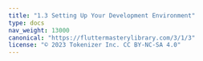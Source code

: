 ```yaml
---
title: "1.3 Setting Up Your Development Environment"
type: docs
nav_weight: 13000
canonical: "https://fluttermasterylibrary.com/3/1/3"
license: "© 2023 Tokenizer Inc. CC BY-NC-SA 4.0"
---
```

